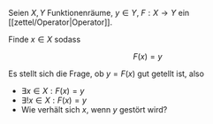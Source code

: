 Seien $X, Y$ Funktionenräume, $y \in Y$, $F : X \to Y$ ein [[zettel/Operator|Operator]].

Finde $x \in X$ sodass

$$
	F(x) = y
$$

Es stellt sich die Frage, ob $y = F(x)$ gut getellt ist, also
- $\exists x \in X : F(x) = y$
- $\exists! x \in X : F(x) = y$
- Wie verhält sich $x$, wenn $y$ gestört wird?